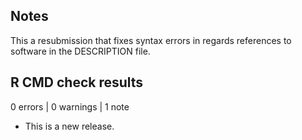 ## Notes

This a resubmission that fixes syntax errors in regards references to software in the DESCRIPTION file.

## R CMD check results

0 errors | 0 warnings | 1 note

* This is a new release.
